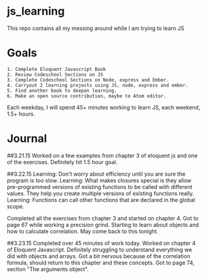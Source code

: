 # js_learning
This repo contains all my messing around while I am trying to learn JS
# Goals
    1. Complete Eloquent Javascript Book
    2. Review Codeschool Sections on JS
    3. Complete Codeschool Sections on Node, express and Ember.
    4. Carryout 2 learning projects using JS, node, express and ember.
    5. Find another book to deepen learning.
    6. Make an open source contribution, maybe to Atom editor.

Each weekday, I will spend 45+ minutes working to learn JS, each weekend, 1.5+ hours.
# Journal
##3.21.15
Worked on a few examples from chapter 3 of eloquent js and one of the exercises. Definitely hit 1.5 hour goal.

##3.22.15
Learning: Don't worry about efficiency until you are sure the program is too slow.
Learning: What makes closures special is they allow pre-programmed versions of existing functions to be called with different values. They help you create multiple versions of existing functions really.
Learning: Functions can call other functions that are declared in the global scope.

Completed all the exercises from chapter 3 and started on chapter 4. Got to page 67 while working a precision grind. Starting to learn about objects and how to calculate correlation. May come back to this tonight.

##3.23.15
Completed over 45 minutes of work today. Worked on chapter 4 of Eloquent Javascript.  Definitely struggling to understand everything we did with objects and arrays. Got a bit nervous because of the correlation formula, should return to this chapter and these concepts. Got to page 74, section "The arguments object".

